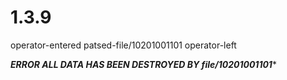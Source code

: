 # 1.3.9
operator-entered
  patsed-file/10201001101
operator-left

*******ERROR ALL DATA HAS BEEN DESTROYED BY file/10201001101********
